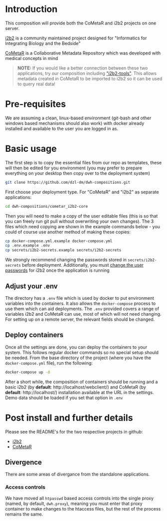 
# Introduction
This composition will provide both the CoMetaR and i2b2 projects on one server.

[i2b2](https://www.i2b2.org/) is a community maintained project designed for "Informatics for Integrating Biology and the Bedside"

[CoMetaR](https://github.com/dzl-dm/cometar) is a Collaborative Metadata Repository which was developed with medical concepts in mind

> __NOTE:__ If you would like a better connection between these two applications, try our composition including ["i2b2-tools"](https://github.com/dzl-dm/dwh-compositions/cometar_i2b2-core_i2b2-tools). This allows metadata created in CoMetaR to be imported to i2b2 so it can be used to query real data!

# Pre-requisites
We are assuming a clean, linux-based environment (git-bash and other windows based mechanisms should also work) with docker already installed and available to the user you are logged in as.

# Basic usage
The first step is to copy the essential files from our repo as templates, these will then be edited for you environment (you may prefer to prepare everything on your desktop then copy over to the deployment system)
```sh
git clone https://github.com/dzl-dm/dwh-compositions.git
```

First choose your deployment type. For "CoMetaR" and "i2b2" as separate applications:
```sh
cd dwh-compositions/cometar_i2b2-core
```
Then you will need to make a copy of the user editable files (this is so that you can freely run git pull without overwriting your own changes). The 3 files which need copying are shown in the example commands below - you could of course use another method of making these copies:
```sh
cp docker-compose.yml.example docker-compose.yml
cp .env.example .env
cp secrets/i2b2-secrets.example secrets/i2b2-secrets
```

We strongly recommend changing the passwords stored in `secrets/i2b2-secrets` before deployment. Additionally, you must [change the user passwords](https://github.com/dzl-dm/i2b2#change-default-passwords) for i2b2 once the application is running 

## Adjust your .env
The directory has a `.env` file which is used by docker to put environment variables into the containers. It also allows the `docker-compose` process to use them which can aid deployments. The `.env` provided covers a range of variables i2b2 and CoMetaR can use, most of which will not need changing. For setting up on a remote server, the relevant fields should be changed.

## Deploy containers
Once all the settings are done, you can deploy the containers to your system. This follows regular docker commands so no special setup should be needed. From the base directory of the project (where you have the `docker-compose.yml` file), run the following:
```sh
docker-compose up -d
```

After a short while, the composition of containers should be running and a basic i2b2 (by **default**: http://localhost/webclient/) and CoMetaR (by **default**: http://localhost/) installation available at the URL in the settings. Demo data should be loaded if you set that option in `.env`

# Post install and further details
Please see the README's for the two respective projects in github:
* [i2b2](https://github.com/dzl-dm/i2b2)
* [CoMetaR](https://github.com/dzl-dm/cometar)

## Divergence
There are some areas of divergance from the standalone applications.

### Access controls
We have moved all `htpasswd` based access controls into the single proxy (named, by default, `dwh.proxy`), meaning you must enter that proxy container to make changes to the htaccess files, but the rest of the process remains the same.

